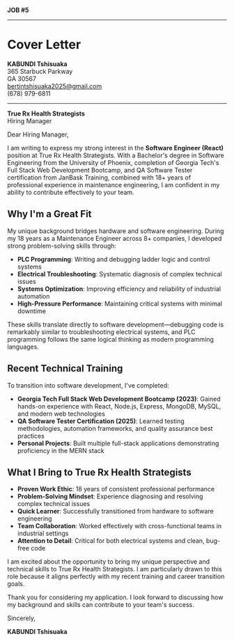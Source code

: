 **JOB #5**

---

# Cover Letter

**KABUNDI Tshisuaka**  
365 Starbuck Parkway  
GA 30567  
bertintshisuaka2025@gmail.com  
(678) 979-6811

---

**True Rx Health Strategists**  
Hiring Manager

Dear Hiring Manager,

I am writing to express my strong interest in the **Software Engineer (React)** position at True Rx Health Strategists. With a Bachelor's degree in Software Engineering from the University of Phoenix, completion of Georgia Tech's Full Stack Web Development Bootcamp, and QA Software Tester certification from JanBask Training, combined with 18+ years of professional experience in maintenance engineering, I am confident in my ability to contribute effectively to your team.

## Why I'm a Great Fit

My unique background bridges hardware and software engineering. During my 18 years as a Maintenance Engineer across 8+ companies, I developed strong problem-solving skills through:

- **PLC Programming**: Writing and debugging ladder logic and control systems
- **Electrical Troubleshooting**: Systematic diagnosis of complex technical issues  
- **Systems Optimization**: Improving efficiency and reliability of industrial automation
- **High-Pressure Performance**: Maintaining critical systems with minimal downtime

These skills translate directly to software development—debugging code is remarkably similar to troubleshooting electrical systems, and PLC programming follows the same logical thinking as modern programming languages.

## Recent Technical Training

To transition into software development, I've completed:

- **Georgia Tech Full Stack Web Development Bootcamp (2023)**: Gained hands-on experience with React, Node.js, Express, MongoDB, MySQL, and modern web technologies
- **QA Software Tester Certification (2025)**: Learned testing methodologies, automation frameworks, and quality assurance best practices
- **Personal Projects**: Built multiple full-stack applications demonstrating proficiency in the MERN stack

## What I Bring to True Rx Health Strategists

- **Proven Work Ethic**: 18 years of consistent professional performance
- **Problem-Solving Mindset**: Experience diagnosing and resolving complex technical issues
- **Quick Learner**: Successfully transitioned from hardware to software engineering
- **Team Collaboration**: Worked effectively with cross-functional teams in industrial settings
- **Attention to Detail**: Critical for both electrical systems and clean, bug-free code

I am excited about the opportunity to bring my unique perspective and technical skills to True Rx Health Strategists. I am particularly drawn to this role because it aligns perfectly with my recent training and career transition goals.

Thank you for considering my application. I look forward to discussing how my background and skills can contribute to your team's success.

Sincerely,

**KABUNDI Tshisuaka**
